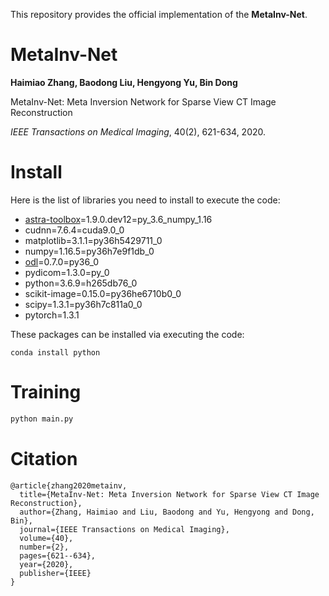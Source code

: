 This repository provides the official implementation of the **MetaInv-Net**.
# MetaInv-Net
**Haimiao Zhang, Baodong Liu, Hengyong Yu, Bin Dong**

MetaInv-Net: Meta Inversion Network for Sparse View CT Image Reconstruction

*IEEE Transactions on Medical Imaging*, 40(2), 621-634, 2020.



# Install

Here is the list of libraries you need to install to execute the code:

   - [astra-toolbox](https://github.com/astra-toolbox/astra-toolbox)=1.9.0.dev12=py_3.6_numpy_1.16
  - cudnn=7.6.4=cuda9.0_0
  - matplotlib=3.1.1=py36h5429711_0
  - numpy=1.16.5=py36h7e9f1db_0
  - [odl](https://github.com/odlgroup/odl)=0.7.0=py36_0
  - pydicom=1.3.0=py_0
  - python=3.6.9=h265db76_0
  - scikit-image=0.15.0=py36he6710b0_0
  - scipy=1.3.1=py36h7c811a0_0
  - pytorch=1.3.1

These packages can be installed via executing the code:

```
conda install python
```



# Training

```python
python main.py
```



# Citation

```
@article{zhang2020metainv,
  title={MetaInv-Net: Meta Inversion Network for Sparse View CT Image Reconstruction},
  author={Zhang, Haimiao and Liu, Baodong and Yu, Hengyong and Dong, Bin},
  journal={IEEE Transactions on Medical Imaging},
  volume={40},
  number={2},
  pages={621--634},
  year={2020},
  publisher={IEEE}
}
```
